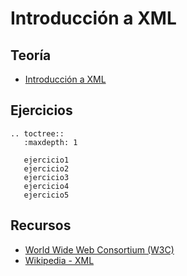 # Introducción a XML

## Teoría

* [Introducción a XML](https://github.com/josedom24/lmgs_doc/raw/master/unidades/u5/doc/unidad1.1.pdf)

## Ejercicios

```eval_rst
.. toctree::
   :maxdepth: 1

   ejercicio1
   ejercicio2
   ejercicio3
   ejercicio4
   ejercicio5

```

## Recursos

* [World Wide Web Consortium (W3C)](https://www.w3.org/)
* [Wikipedia - XML](http://en.wikipedia.org/wiki/Xml)
